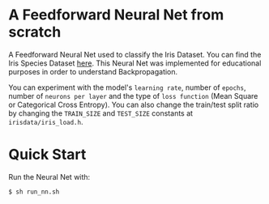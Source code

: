 # A Feedforward Neural Net from scratch
A Feedforward Neural Net used to classify the Iris Dataset. You can find the Iris Species Dataset 
[here](https://www.kaggle.com/datasets/uciml/iris). This Neural Net was implemented for educational purposes in order to understand Backpropagation. 

You can experiment with the model's ```learning rate```, number of ```epochs```, number of ```neurons per layer``` and the type of ```loss function``` (Mean Square or Categorical Cross Entropy). You can also change the train/test split ratio by changing the ```TRAIN_SIZE``` and ```TEST_SIZE``` constants at ```irisdata/iris_load.h```.
# Quick Start
Run the Neural Net with:
```bash
$ sh run_nn.sh
```
